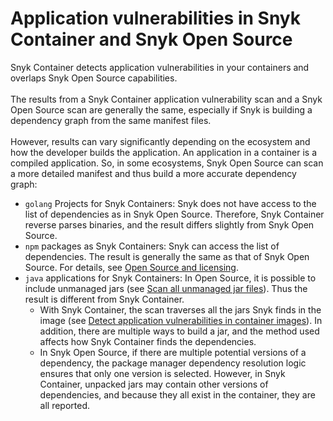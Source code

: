 # Application vulnerabilities in Snyk Container and Snyk Open Source

Snyk Container detects application vulnerabilities in your containers and overlaps Snyk Open Source capabilities.\
\
The results from a Snyk Container application vulnerability scan and a Snyk Open Source scan are generally the same, especially if Snyk is building a dependency graph from the same manifest files.\
\
However, results can vary significantly depending on the ecosystem and how the developer builds the application. An application in a container is a compiled application. So, in some ecosystems, Snyk Open Source can scan a more detailed manifest and thus build a more accurate dependency graph:

* `golang` Projects for Snyk Containers: Snyk does not have access to the list of dependencies as in Snyk Open Source. Therefore, Snyk Container reverse parses binaries, and the result differs slightly from Snyk Open Source.
* `npm` packages as Snyk Containers: Snyk can access the list of dependencies. The result is generally the same as that of Snyk Open Source. For details, see [Open Source and licensing](../../../supported-languages-package-managers-and-frameworks/javascript/javascript-for-open-source.md#open-source-and-licensing).
* `java` applications for Snyk Containers: In Open Source, it is possible to include unmanaged jars (see [Scan all unmanaged jar files](../../../snyk-cli/test-for-vulnerabilities/scan-all-unmanaged-jar-files.md)). Thus the result is different from Snyk Container.
  * With Snyk Container, the scan traverses all the jars Snyk finds in the image (see [Detect application vulnerabilities in container images](../use-snyk-container/detect-application-vulnerabilities-in-container-images.md)). In addition, there are multiple ways to build a jar, and the method used affects how Snyk Container finds the dependencies.&#x20;
  * In Snyk Open Source, if there are multiple potential versions of a dependency, the package manager dependency resolution logic ensures that only one version is selected. However, in Snyk Container, unpacked jars may contain other versions of dependencies, and because they all exist in the container, they are all reported.&#x20;
